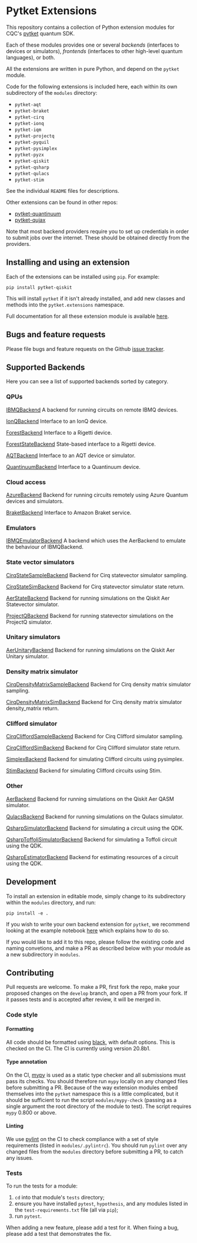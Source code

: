 # Pytket Extensions

This repository contains a collection of Python extension modules for CQC's
[pytket](https://cqcl.github.io/tket/pytket/api/index.html) quantum SDK.

Each of these modules provides one or several _backends_ (interfaces to devices
or simulators), _frontends_ (interfaces to other high-level quantum languages),
or both.

All the extensions are written in pure Python, and depend on the `pytket`
module.

Code for the following extensions is included here, each within its own
subdirectory of the `modules` directory:

* `pytket-aqt`
* `pytket-braket`
* `pytket-cirq`
* `pytket-ionq`
* `pytket-iqm`
* `pytket-projectq`
* `pytket-pyquil`
* `pytket-pysimplex`
* `pytket-pyzx`
* `pytket-qiskit`
* `pytket-qsharp`
* `pytket-qulacs`
* `pytket-stim`

See the individual `README` files for descriptions.

Other extensions can be found in other repos:

* [pytket-quantinuum](https://github.com/CQCL/pytket-quantinuum)
* [pytket-qujax](https://github.com/CQCL/pytket-qujax)

Note that most backend providers require you to set up credentials in order to
submit jobs over the internet. These should be obtained directly from the
providers.

## Installing and using an extension

Each of the extensions can be installed using `pip`. For example:

```shell
pip install pytket-qiskit
```

This will install `pytket` if it isn't already installed, and add new classes
and methods into the `pytket.extensions` namespace.

Full documentation for all these extension module is available
[here](https://cqcl.github.io/pytket-extensions/api/index.html).

## Bugs and feature requests

Please file bugs and feature requests on the Github
[issue tracker](https://github.com/CQCL/pytket-extensions/issues).

## Supported Backends

Here you can see a list of supported backends sorted by category.

### QPUs

[IBMQBackend](https://cqcl.github.io/pytket-extensions/api/qiskit/api.html#pytket.extensions.qiskit.IBMQBackend)
A backend for running circuits on remote IBMQ devices.

[IonQBackend](https://cqcl.github.io/pytket-extensions/api/ionq/api.html#pytket.extensions.ionq.IonQBackend)
Interface to an IonQ device.

[ForestBackend](https://cqcl.github.io/pytket-extensions/api/pyquil/api.html#pytket.extensions.pyquil.ForestBackend)
Interface to a Rigetti device.

[ForestStateBackend](https://cqcl.github.io/pytket-extensions/api/pyquil/api.html#pytket.extensions.pyquil.ForestStateBackend)
State-based interface to a Rigetti device.

[AQTBackend](https://cqcl.github.io/pytket-extensions/api/aqt/api.html#pytket.extensions.aqt.AQTBackend)
Interface to an AQT device or simulator.

[QuantinuumBackend](https://cqcl.github.io/pytket-quantinuum/api/api.html#pytket.extensions.quantinuum.QuantinuumBackend)
Interface to a Quantinuum device.

### Cloud access

[AzureBackend](https://cqcl.github.io/pytket-extensions/api/qsharp/api.html#pytket.extensions.qsharp.AzureBackend)
Backend for running circuits remotely using Azure Quantum devices and simulators.

[BraketBackend](https://cqcl.github.io/pytket-extensions/api/braket/api.html#pytket.extensions.braket.BraketBackend)
Interface to Amazon Braket service.

### Emulators

[IBMQEmulatorBackend](https://cqcl.github.io/pytket-extensions/api/qiskit/api.html#pytket.extensions.qiskit.IBMQEmulatorBackend)
A backend which uses the AerBackend to emulate the behaviour of IBMQBackend.

### State vector simulators

[CirqStateSampleBackend](https://cqcl.github.io/pytket-extensions/api/cirq/api.html#pytket.extensions.cirq.CirqStateSampleBackend)
Backend for Cirq statevector simulator sampling.

[CirqStateSimBackend](https://cqcl.github.io/pytket-extensions/api/cirq/api.html#pytket.extensions.cirq.CirqStateSimBackend)
Backend for Cirq statevector simulator state return.

[AerStateBackend](https://cqcl.github.io/pytket-extensions/api/qiskit/api.html#pytket.extensions.qiskit.AerStateBackend)
Backend for running simulations on the Qiskit Aer Statevector simulator.

[ProjectQBackend](https://cqcl.github.io/pytket-extensions/api/projectq/api.html#pytket.extensions.projectq.ProjectQBackend)
Backend for running statevector simulations on the ProjectQ simulator.

### Unitary simulators

[AerUnitaryBackend](https://cqcl.github.io/pytket-extensions/api/qiskit/api.html#pytket.extensions.qiskit.AerUnitaryBackend)
Backend for running simulations on the Qiskit Aer Unitary simulator.

### Density matrix simulator

[CirqDensityMatrixSampleBackend](https://cqcl.github.io/pytket-extensions/api/cirq/api.html#pytket.extensions.cirq.CirqDensityMatrixSampleBackend)
Backend for Cirq density matrix simulator sampling.

[CirqDensityMatrixSimBackend](https://cqcl.github.io/pytket-extensions/api/cirq/api.html#pytket.extensions.cirq.CirqDensityMatrixSimBackend)
Backend for Cirq density matrix simulator density_matrix return.

### Clifford simulator

[CirqCliffordSampleBackend](https://cqcl.github.io/pytket-extensions/api/cirq/api.html#pytket.extensions.cirq.CirqCliffordSampleBackend)
Backend for Cirq Clifford simulator sampling.

[CirqCliffordSimBackend](https://cqcl.github.io/pytket-extensions/api/cirq/api.html#pytket.extensions.cirq.CirqCliffordSimBackend)
Backend for Cirq Clifford simulator state return.

[SimplexBackend](https://cqcl.github.io/pytket-extensions/api/pysimplex/api.html#pytket.extensions.pysimplex.SimplexBackend)
Backend for simulating Clifford circuits using pysimplex.

[StimBackend](https://cqcl.github.io/pytket-extensions/api/stim/api.html#pytket.extensions.stim.StimBackend)
Backend for simulating Clifford circuits using Stim.

### Other

[AerBackend](https://cqcl.github.io/pytket-extensions/api/qiskit/api.html#pytket.extensions.qiskit.AerBackend)
Backend for running simulations on the Qiskit Aer QASM simulator.

[QulacsBackend](https://cqcl.github.io/pytket-extensions/api/qulacs/api.html#pytket.extensions.qulacs.QulacsBackend)
Backend for running simulations on the Qulacs simulator.

[QsharpSimulatorBackend](https://cqcl.github.io/pytket-extensions/api/qsharp/api.html#pytket.extensions.qsharp.QsharpSimulatorBackend)
Backend for simulating a circuit using the QDK.

[QsharpToffoliSimulatorBackend](https://cqcl.github.io/pytket-extensions/api/qsharp/api.html#pytket.extensions.qsharp.QsharpToffoliSimulatorBackend)
Backend for simulating a Toffoli circuit using the QDK.

[QsharpEstimatorBackend](https://cqcl.github.io/pytket-extensions/api/qsharp/api.html#pytket.extensions.qsharp.QsharpEstimatorBackend)
Backend for estimating resources of a circuit using the QDK.

## Development

To install an extension in editable mode, simply change to its subdirectory
within the `modules` directory, and run:

```shell
pip install -e .
```

If you wish to write your own backend extension for `pytket`, we recommend
looking at the example notebook
[here](https://github.com/CQCL/pytket/blob/main/examples/creating_backends.ipynb)
which explains how to do so.

If you would like to add it to this repo, please follow the existing code and
naming convetions, and make a PR as described below with your module as a new
subdirectory in `modules`.

## Contributing

Pull requests are welcome. To make a PR, first fork the repo, make your proposed
changes on the `develop` branch, and open a PR from your fork. If it passes
tests and is accepted after review, it will be merged in.

### Code style

#### Formatting

All code should be formatted using
[black](https://black.readthedocs.io/en/stable/), with default options. This is
checked on the CI. The CI is currently using version 20.8b1.

#### Type annotation

On the CI, [mypy](https://mypy.readthedocs.io/en/stable/) is used as a static
type checker and all submissions must pass its checks. You should therefore run
`mypy` locally on any changed files before submitting a PR. Because of the way
extension modules embed themselves into the `pytket` namespace this is a little
complicated, but it should be sufficient to run the script `modules/mypy-check`
(passing as a single argument the root directory of the module to test). The
script requires `mypy` 0.800 or above.

#### Linting

We use [pylint](https://pypi.org/project/pylint/) on the CI to check compliance
with a set of style requirements (listed in `modules/.pylintrc`). You should run
`pylint` over any changed files from the `modules` directory before submitting a
PR, to catch any issues.

### Tests

To run the tests for a module:

1. `cd` into that module's `tests` directory;
2. ensure you have installed `pytest`, `hypothesis`, and any modules listed in
the `test-requirements.txt` file (all via `pip`);
3. run `pytest`.

When adding a new feature, please add a test for it. When fixing a bug, please
add a test that demonstrates the fix.
